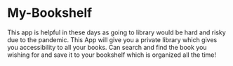 # My-Bookshelf
This app is helpful in these days as going to library would be hard and risky due to the pandemic. This App will give you a private library which gives you accessibility to all your books. Can search and find the book you wishing for and save it to your bookshelf which is organized all the time!
